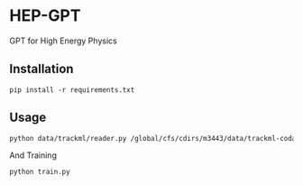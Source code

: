 # HEP-GPT
GPT for High Energy Physics

## Installation

```
pip install -r requirements.txt
```

## Usage

```bash
python data/trackml/reader.py /global/cfs/cdirs/m3443/data/trackml-codalab/train_all data/trackml/ -w 10
```

And Training


```bash
python train.py
```
